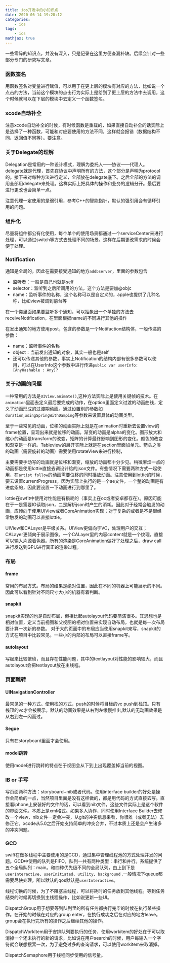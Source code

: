 ```yaml
---
title: ios开发中的小知识点
date: 2020-06-14 19:28:12
categories:
    - ios
tags: 
    - ios
mathjax: true
---
```


一些零碎的知识点，并没有深入，只是记录在这里方便查漏补缺。后续会针对一些部分专门的研究写文章。

### 函数签名
用函数签名对变量进行赋值，可以用于在更上层的模块有对应的方法，比如说一个点击的方法，当前这个模块的点击行为实际上是给到了更上层的方法中去调用，这个时候就可以在下层的模块中去定义一个函数签名。

### xcode自动补全
注意xcode自动补全的时候，有时候函数是重载的，如果直接自动补全的话实际上是选择了一种函数，可能和对应要使用的方法不同，这样就会报错（数据结构不同、返回值不同等）。要注意。

### 关于Delegate的理解
Delegation是常用的一种设计模式，理解为委托人——协议——代理人。delegate就是代理，首先在协议中声明所有的方法，这个部分是声明为protocol的。接下来对每种方法进行定义，全部放在delegate底下。之后全部的方法的调用全部用delegate来处理。这样实际上把具体的操作和业务的逻辑分开。最后要进行更改也会简单一点。

注意代理一定使用的是弱引用，参考C++的智能指针，默认的强引用会有循环引用的问题。

### 组件化
尽量将组件都公有化使用，每个单个的使用场景都通过一个serviceCenter来进行处理，可以通过switch等方式去处理不同的场景。这样在后期更改需求的时候会便于处理。

### Notification
通知是全局的，因此在需要接受通知的地方`addbserver`，里面的参数包含
- 监听者：一般是自己也就是self
- selector：监听到之后所调用的方法，这个方法是要加@objc
- name：监听事件的名称，这个名称可以是自定义的，apple也提供了几种名称，比如view被调到前台等

在一个类里面如果要监听多个通知，可以抽象出一个单独的方法去receiveNotification，在里面根据name的不同进行其他的操作

在发出通知的地方使用post，包含的参数是一个Notifaction结构体，一般传递的参数：
- name：监听事件的名称
- object：当前发出通知的对象，其实一般也是self
- 还可以传递其他的参数，事实上Notification的结构内部有很多参数可以使用，可以在UserInfo这个参数中进行传递`public var userInfo: [AnyHashable : Any]?`

### 关于动画的问题
一种常用的方法是`UIView.animate()`,这种方法实际上是使用关键帧的技术。在`animation`里面去定义最后要完成的动作，在option里面定义过渡的动画曲线，定义了动画形成的过渡期动画。通过设置别的参数如`duration`,`usingSpringWithDamping`等参数来设置具体的动画类型。

至于一些常见的动画，位移的动画实际上就是在animation时重新去设置view的frame位置，呈现出来就是位移的动画。渐变的动画是alpha的变化。图形放大和缩小的动画是transform的改变，矩阵的计算最终影响到图形的变化。颜色的改变和渐变是一样的。Tableview的展开实际上就是在section里面加单元。箭头之类的动画（需要旋转的动画）需要使用rotateView来进行控制，

主要需要手动写的动画就是位移和渐变，缩放的动画都十分少见。稍微麻烦一点的动画都是使用lottie直接去调设计给的json文件。有些情况下需要两种方式一起使用，在`artist follow`的动画需要位移的同时播放动画。注意使用到lottie的时候，要去设置currentProgress，因为实际上执行的是一个ae文件，一个整的动画是有进度条的，因此要设置一下动画进行到哪里了。

lottie在swfit中使用对性能是有损耗的（事实上在oc或者安卓都存在）。原因可能在于一是需要IO读取json，二是解析json时产生的消耗。因此对于经常会触发的动画，应倾向于使用UIView或者CoreAnimation实现；对于复杂的或者是不是很经常触发的动画可以直接lottie。

UIView和CALayer是平级关系。UIView更偏向于VC，处理用户的交互；CALayer更倾向于展示图像。一个CALayer里的内容content就是一个纹理，直接可以输入片源着色器。所有的渲染是CoreAnimation做好了处理之后，draw call进行发送到GPU进行真正的渲染过程。

### 布局
#### frame
常用的布局方式。布局的结果是绝对位置，因此在不同的机器上可能展示的不同。因此可以看到针对不同尺寸大小的机器有着判断。
#### snapkit
snapkit实现的也是自动布局，但相比起autolayout代码要简洁很多。其思想也是相对位置，定义当前视图和父视图的相对位置来实现自动布局，也就是每一次布局要计算一次新的参数。
对于大的页面中的布局应当使用snapkit来写，snapkit的方式在项目中比较常见。一些小的内部的布局可以直接frame写。
#### autolayout
写起来比较繁琐，而且存在性能问题，其中的textlayout对性能的影响较大，而且autolayout会把textlayout放在主线程。


### 页面跳转
#### UINavigationController
最常见的一种方式。使用栈的方式，push的时候将目标的vc push到栈顶。只有栈顶的vc才会被展示。默认的动画效果是从右到左缓慢推出,默认的无动画效果是从右到左一闪而过。
#### Segue
只有在storyboard里面才会使用。
#### model跳转
使用model进行跳转的特点在于视图会从下到上出现覆盖掉当前的视图。

### IB or 手写
写页面两种方法：storyboard+nib或者代码。使用interface builder的好处是操作会简单的一点，当然项目里面是没有这样做的，都是用代码的方式直接去写。直接看iphone上安装好的文件的话，可以看到nib文件，这些文件实际上是这个软件的界面文件。本质上是xml格式。如果多人协作，同时使用Interface Builder去修改一个view，nib文件一定会冲突，从git的冲突信息来看，你很难（或者无法）去修正它。xcode从5.0之后开始支持简单的冲突合并，不过本质上还是会产生诸多的冲突问题。

### GCD
swift在做多线程中主要使用的是GCD，通过集中管理线程池的方式处理并发的问题。GCD中使用的队列是FIFO，队列一共有两种类型：串行和并行。系统提供了五个全局队列：main。和四种优先级不同的全局队列，由上到下是`userInteractive`、`userInitiated`、`utility`、`background` .一般情况下queue都需要尽快处理，所以默认的qos默认是`userInteractive`。

线程切换的时候，为了不阻塞主线程，可以将耗时的任务放到其他线程。等到任务结束的时候再切换到主线程操作，比如说更新一些UI。

DispatchGroup用于想要等到队列里的所有任务都执行完毕的时候在执行某些操作。在开始的时候在对应的group enter，在执行成功之后在对应的地方leave。group会在执行完所有的操作之后继续其他的操作。

DispatchWorkItem用于安排队列要执行的任务，使用workitem的好处在于可以取消掉一个还未执行的新的请求，比如说在用户search的时候，用户每输入一个字符就会联想搜索一次，为了避免过多的查询请求，可以使用workitem来取消掉。

DispatchSemaphore用于线程同步使用的信号量。



